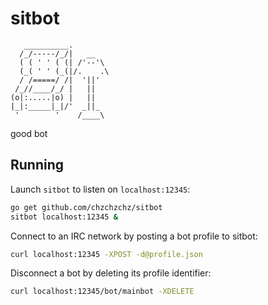 # sitbot

```
   __________.
  /_/-----/_/|   __
  ( ( ' ' ( (| /'--'\
  (_( ' ' (_(|/.    .\
  / /=====/ /|  '||'
 /_//____/_/ |   ||
(o|:.....|o) |   ||
|_|:_____|_|/'  _||_
 '        '    /____\
```

good bot

## Running

Launch `sitbot` to listen on `localhost:12345`:
```sh
go get github.com/chzchzchz/sitbot
sitbot localhost:12345 &
```

Connect to an IRC network by posting a bot profile to sitbot:
```sh
curl localhost:12345 -XPOST -d@profile.json
```

Disconnect a bot by deleting its profile identifier:
```sh
curl localhost:12345/bot/mainbot -XDELETE
```